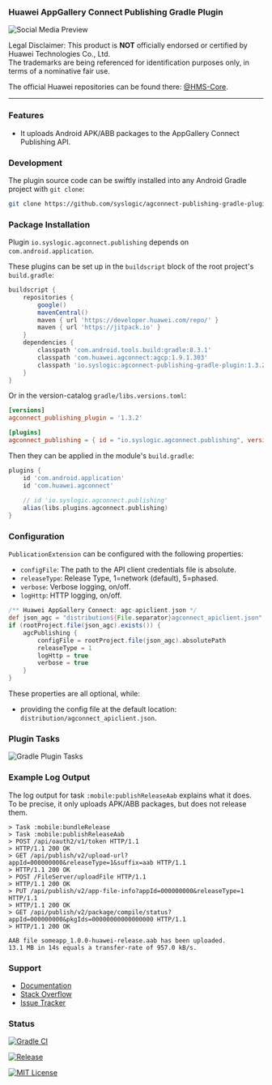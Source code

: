 ### Huawei AppGallery Connect Publishing Gradle Plugin

![Social Media Preview](https://raw.githubusercontent.com/syslogic/agconnect-publishing-gradle-plugin/master/screenshots/repository.png)

Legal Disclaimer: This product is **NOT** officially endorsed or certified by Huawei Technologies Co., Ltd.<br/>
The trademarks are being referenced for identification purposes only, in terms of a nominative fair use.

The official Huawei repositories can be found there: [@HMS-Core](https://github.com/orgs/HMS-Core/repositories).

 ---
### Features

 - It uploads Android APK/ABB packages to the AppGallery Connect Publishing API.

### Development

The plugin source code can be swiftly installed into any Android Gradle project with `git clone`:

````bash
git clone https://github.com/syslogic/agconnect-publishing-gradle-plugin.git ./buildSrc
````

### Package Installation

Plugin `io.syslogic.agconnect.publishing` depends on `com.android.application`.

These plugins can be set up in the `buildscript` block of the root project's `build.gradle`:
````groovy
buildscript {
    repositories {
        google()
        mavenCentral()
        maven { url 'https://developer.huawei.com/repo/' }
        maven { url 'https://jitpack.io' }
    }
    dependencies {
        classpath 'com.android.tools.build:gradle:8.3.1'
        classpath 'com.huawei.agconnect:agcp:1.9.1.303'
        classpath 'io.syslogic:agconnect-publishing-gradle-plugin:1.3.2'
    }
}
````

Or in the version-catalog `gradle/libs.versions.toml`:
````toml
[versions]
agconnect_publishing_plugin = '1.3.2'

[plugins]
agconnect_publishing = { id = "io.syslogic.agconnect.publishing", version.ref = "agconnect_publishing_plugin" }
````

Then they can be applied in the module's `build.gradle`:
````groovy
plugins {
    id 'com.android.application'
    id 'com.huawei.agconnect'
    
    // id 'io.syslogic.agconnect.publishing'
    alias(libs.plugins.agconnect.publishing)
}
````

### Configuration

`PublicationExtension` can be configured with the following properties:

 - `configFile`: The path to the API client credentials file is absolute.
 - `releaseType`: Release Type, 1=network (default), 5=phased.
 - `verbose`: Verbose logging, on/off.
 - `logHttp`: HTTP logging, on/off.

````groovy
/** Huawei AppGallery Connect: agc-apiclient.json */
def json_agc = "distribution${File.separator}agconnect_apiclient.json"
if (rootProject.file(json_agc).exists()) {
    agcPublishing {
        configFile = rootProject.file(json_agc).absolutePath
        releaseType = 1
        logHttp = true
        verbose = true
    }
}
````

These properties are all optional, while:

 - providing the config file at the default location: `distribution/agconnect_apiclient.json`.

### Plugin Tasks

![Gradle Plugin Tasks](https://raw.githubusercontent.com/syslogic/agconnect-publishing-gradle-plugin/master/screenshots/screenshot_01.png)

### Example Log Output

The log output for task `:mobile:publishReleaseAab` explains what it does.<br/>
To be precise, it only uploads APK/ABB packages, but does not release them.

````
> Task :mobile:bundleRelease
> Task :mobile:publishReleaseAab
> POST /api/oauth2/v1/token HTTP/1.1
> HTTP/1.1 200 OK
> GET /api/publish/v2/upload-url?appId=000000000&releaseType=1&suffix=aab HTTP/1.1
> HTTP/1.1 200 OK
> POST /FileServer/uploadFile HTTP/1.1
> HTTP/1.1 200 OK
> PUT /api/publish/v2/app-file-info?appId=000000000&releaseType=1 HTTP/1.1
> HTTP/1.1 200 OK
> GET /api/publish/v2/package/compile/status?appId=000000000&pkgIds=00000000000000000 HTTP/1.1
> HTTP/1.1 200 OK

AAB file someapp_1.0.0-huawei-release.aab has been uploaded.
13.1 MB in 14s equals a transfer-rate of 957.0 kB/s.
````

### Support
- [Documentation](https://developer.huawei.com/consumer/en/doc/development/AppGallery-connect-References/agcapi-obtain_token-0000001158365043)
- [Stack Overflow](https://stackoverflow.com/questions/tagged/huawei-developers)
- [Issue Tracker](https://github.com/syslogic/agconnect-publishing-gradle-plugin/issues)

### Status

[![Gradle CI](https://github.com/syslogic/agconnect-publishing-gradle-plugin/actions/workflows/gradle.yml/badge.svg)](https://github.com/syslogic/agconnect-publishing-gradle-plugin/actions/workflows/gradle.yml)

[![Release](https://jitpack.io/v/syslogic/agconnect-publishing-gradle-plugin.svg)](https://jitpack.io/#io.syslogic/agconnect-publishing-gradle-plugin)

[![MIT License](https://img.shields.io/github/license/syslogic/agconnect-publishing-gradle-plugin)](https://github.com/syslogic/agconnect-publishing-gradle-plugin/blob/master/LICENSE)<!-- @IGNORE PREVIOUS: link -->
